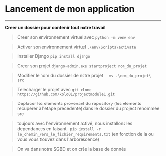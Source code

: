 # Lancement de mon application
****

**Creer un dossier pour contenir tout notre travail**



> Creer son environnement virtuel avec 
       `python -m venv env`
        
        
> Activer son environnement virtuel
    `.\env\Scripts\activate`
    
> Installer Django
    `pip install django`
    
> Creer son projet
    `django-admin.exe startproject nom_du_projet`
    
> Modifier le nom du dossier de notre projet 
      `  mv .\nom_du_projet\  src`
        
> Telecharger le projet avec 
     `git clone https://github.com/kolo01/projectmodule1.git`

>  Deplacer les elements provenant du repository (les elements recuperer à l'etape precedente) dans le dossier du project renommée src

> toujours avec l'environnement activé, nous installons les dependances en faisant 
    ` pip install -r le_chemin_vers_le_fichier_requirements.txt` (en fonction de la ou vous vous trouvez dans l'arborescence)
    
> On va dans notre SGBD et on crée la base de donnée

         

